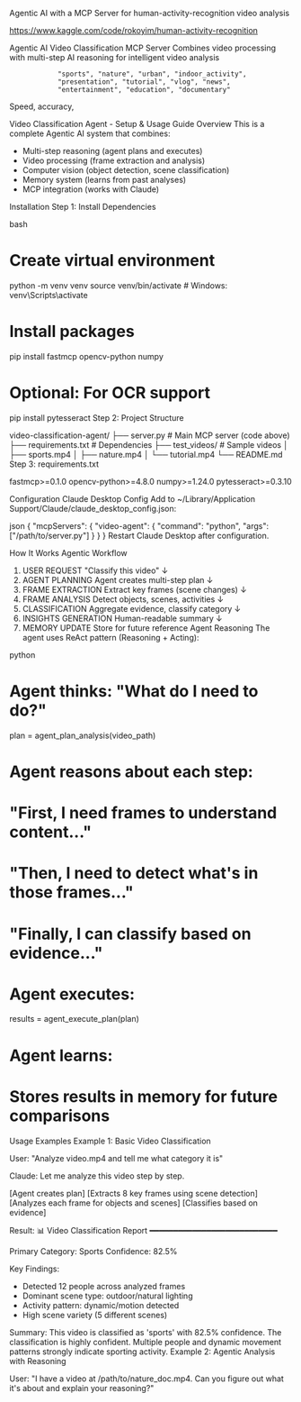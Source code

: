 Agentic AI with a MCP Server for human-activity-recognition video analysis


https://www.kaggle.com/code/rokoyim/human-activity-recognition




Agentic AI Video Classification MCP Server
Combines video processing with multi-step AI reasoning for intelligent video analysis



                "sports", "nature", "urban", "indoor_activity",
                "presentation", "tutorial", "vlog", "news",
                "entertainment", "education", "documentary"




Speed, accuracy, 

Video Classification Agent - Setup & Usage Guide
Overview
This is a complete Agentic AI system that combines:
* Multi-step reasoning (agent plans and executes)
*  Video processing (frame extraction and analysis)
*  Computer vision (object detection, scene classification)
*  Memory system (learns from past analyses)
*  MCP integration (works with Claude)

Installation
Step 1: Install Dependencies


bash
# Create virtual environment
python -m venv venv
source venv/bin/activate  # Windows: venv\Scripts\activate

# Install packages
pip install fastmcp opencv-python numpy

# Optional: For OCR support
pip install pytesseract
Step 2: Project Structure


video-classification-agent/
├── server.py              # Main MCP server (code above)
├── requirements.txt       # Dependencies
├── test_videos/          # Sample videos
│   ├── sports.mp4
│   ├── nature.mp4
│   └── tutorial.mp4
└── README.md
Step 3: requirements.txt


fastmcp>=0.1.0
opencv-python>=4.8.0
numpy>=1.24.0
pytesseract>=0.3.10

Configuration
Claude Desktop Config
Add to ~/Library/Application Support/Claude/claude_desktop_config.json:


json
{
  "mcpServers": {
    "video-agent": {
      "command": "python",
      "args": ["/path/to/server.py"]
    }
  }
}
Restart Claude Desktop after configuration.

How It Works
Agentic Workflow


1. USER REQUEST
   "Classify this video"
          ↓
2. AGENT PLANNING
   Agent creates multi-step plan
          ↓
3. FRAME EXTRACTION
   Extract key frames (scene changes)
          ↓
4. FRAME ANALYSIS
   Detect objects, scenes, activities
          ↓
5. CLASSIFICATION
   Aggregate evidence, classify category
          ↓
6. INSIGHTS GENERATION
   Human-readable summary
          ↓
7. MEMORY UPDATE
   Store for future reference
Agent Reasoning
The agent uses ReAct pattern (Reasoning + Acting):


python
# Agent thinks: "What do I need to do?"
plan = agent_plan_analysis(video_path)

# Agent reasons about each step:
# "First, I need frames to understand content..."
# "Then, I need to detect what's in those frames..."
# "Finally, I can classify based on evidence..."

# Agent executes:
results = agent_execute_plan(plan)

# Agent learns:
# Stores results in memory for future comparisons

Usage Examples
Example 1: Basic Video Classification


User: "Analyze video.mp4 and tell me what category it is"

Claude: Let me analyze this video step by step.

[Agent creates plan]
[Extracts 8 key frames using scene detection]
[Analyzes each frame for objects and scenes]
[Classifies based on evidence]

Result:
📊 Video Classification Report
━━━━━━━━━━━━━━━━━━━━━━━━━━━

Primary Category: Sports
Confidence: 82.5%

Key Findings:
- Detected 12 people across analyzed frames
- Dominant scene type: outdoor/natural lighting
- Activity pattern: dynamic/motion detected
- High scene variety (5 different scenes)

Summary: This video is classified as 'sports' with 82.5% confidence. 
The classification is highly confident. Multiple people and dynamic 
movement patterns strongly indicate sporting activity.
Example 2: Agentic Analysis with Reasoning


User: "I have a video at /path/to/nature_doc.mp4. Can you figure out 
       what it's about and explain your reasoning?"
